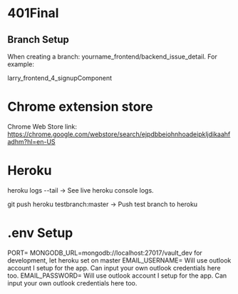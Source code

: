 # 401Final

## Branch Setup
When creating a branch: yourname_frontend/backend_issue_detail. For example:

larry_frontend_4_signupComponent

# Chrome extension store
Chrome Web Store link: https://chrome.google.com/webstore/search/ejpdbbeiohnhoadeipkljdikaahfadhm?hl=en-US


# Heroku

heroku logs --tail -> See live heroku console logs. 

git push heroku testbranch:master -> Push test branch to heroku

# .env Setup

PORT=
MONGODB_URL=mongodb://localhost:27017/vault_dev for development, let heroku set on master
EMAIL_USERNAME= Will use outlook account I setup for the app. Can input your own outlook credentials here too. 
EMAIL_PASSWORD= Will use outlook account I setup for the app. Can input your own outlook credentials here too. 
